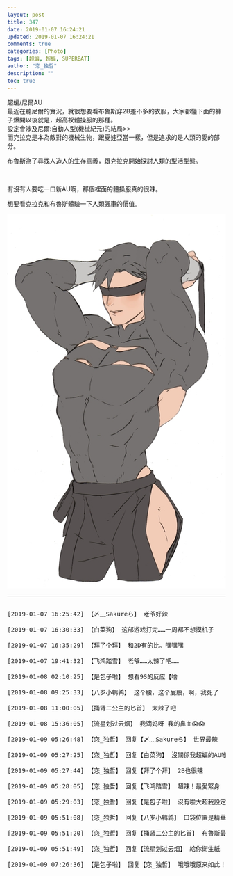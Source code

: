 ```yaml
---
layout: post
title: 347
date: 2019-01-07 16:24:21
updated: 2019-01-07 16:24:21
comments: true
categories: [Photo]
tags: [超蝙, 超蝠, SUPERBAT]
author: "恋_独哲"
description: ""
toc: true
---
```


<p>超蝙/尼爾AU<br />最近在聽尼爾的實況，就很想要看布魯斯穿2B差不多的衣服，大家都懂下面的褲子爆開以後就是，超高衩體操服的那種。<br />設定會涉及尼爾:自動人型(機械紀元)的結局&gt;&gt;<br />而克拉克是本為敵對的機械生物，跟夏娃亞當一樣，但是追求的是人類的愛的部分。</p> 
<p>布魯斯為了尋找人造人的生存意義，跟克拉克開始探討人類的型活型態。<br /></p> 
<p><br /></p> 
<p>有沒有人要吃一口新AU啊，那個裡面的體操服真的很辣。</p> 
<p>想要看克拉克和布魯斯體驗一下人類飆車的價值。</p>

![](https://raw.githubusercontent.com/alicewish/maple50821/master/img_YW5MWVN1NEpoZFdCZUwwY3NXYmJGNHdYNHJYU1ZyT0l5dlcwcHIwWTduSTJGd0lWVklLVXpRPT0.jpg)

---

<pre>

[2019-01-07 16:25:42] 【〆﹏Sakureら】 老爷好辣

[2019-01-07 16:30:33] 【白菜狗】 这部游戏打完……一周都不想摸机子

[2019-01-07 16:35:29] 【拜了个拜】 和2D有的比。嘿嘿嘿

[2019-01-07 19:41:32] 【飞鸿踏雪】 老爷……太辣了吧……

[2019-01-08 02:10:25] 【是包子啦】 想看9S的反应【啥

[2019-01-08 09:25:33] 【八岁小鹌鹑】 这个腰，这个屁股，啊，我死了

[2019-01-08 11:00:05] 【捅肾二公主的匕首】 太辣了吧

[2019-01-08 15:36:05] 【流星划过云烟】 我滴妈呀 我的鼻血😱😱

[2019-01-09 05:26:48] 【恋_独哲】 回复【〆﹏Sakureら】 世界最辣

[2019-01-09 05:27:25] 【恋_独哲】 回复【白菜狗】 沒關係我超蝙的AU唯一劇情就是虐狗

[2019-01-09 05:27:44] 【恋_独哲】 回复【拜了个拜】 2B也很辣

[2019-01-09 05:28:05] 【恋_独哲】 回复【飞鸿踏雪】 超辣！最愛緊身

[2019-01-09 05:29:03] 【恋_独哲】 回复【是包子啦】 沒有啦大超我設定是機械生物，布魯斯也不是2B而是寄葉部隊的一員

[2019-01-09 05:51:08] 【恋_独哲】 回复【八岁小鹌鹑】 口袋位置是精華

[2019-01-09 05:51:20] 【恋_独哲】 回复【捅肾二公主的匕首】 布魯斯最辣

[2019-01-09 05:51:49] 【恋_独哲】 回复【流星划过云烟】 給你衛生紙

[2019-01-09 07:26:36] 【是包子啦】 回复【恋_独哲】 哦哦哦原来如此！那这个寄叶部队也太辣了【石乐志】请问大超和那个向往和平的机械生命体村子有没有什么关联【】

</pre>